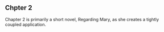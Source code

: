  ## Chpter 2
 Chapter 2 is primarily a short novel, Regarding Mary, as she creates a tightly coupled application.